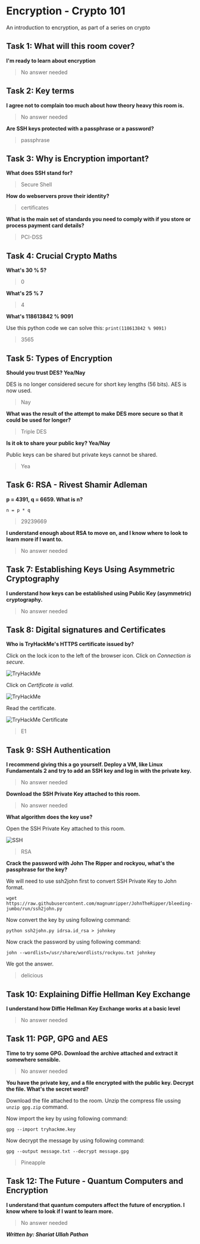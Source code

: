 # Encryption - Crypto 101
An introduction to encryption, as part of a series on crypto

## Task 1: What will this room cover?
**I'm ready to learn about encryption**

> No answer needed

## Task 2: Key terms
**I agree not to complain too much about how theory heavy this room is.**

> No answer needed

**Are SSH keys protected with a passphrase or a password?**

> passphrase

## Task 3: Why is Encryption important?
**What does SSH stand for?**

> Secure Shell

**How do webservers prove their identity?**

> certificates

**What is the main set of standards you need to comply with if you store or process payment card details?**

> PCI-DSS

## Task 4: Crucial Crypto Maths
**What's 30 % 5?**

> 0

**What's 25 % 7**

> 4

**What's 118613842 % 9091**

Use this python code we can solve this:
```print(118613842 % 9091)```

> 3565

## Task 5: Types of Encryption
**Should you trust DES? Yea/Nay**

DES is no longer considered secure for short key lengths (56 bits). AES is now used.

> Nay

**What was the result of the attempt to make DES more secure so that it could be used for longer?**

> Triple DES

**Is it ok to share your public key? Yea/Nay**

Public keys can be shared but private keys cannot be shared.

> Yea

## Task 6: RSA - Rivest Shamir Adleman
**p = 4391, q = 6659. What is n?**

```n = p * q```

> 29239669

**I understand enough about RSA to move on, and I know where to look to learn more if I want to.**

> No answer needed

## Task 7: Establishing Keys Using Asymmetric Cryptography
**I understand how keys can be established using Public Key (asymmetric) cryptography.**

> No answer needed

## Task 8: Digital signatures and Certificates
**Who is TryHackMe's HTTPS certificate issued by?**

Click on the lock icon to the left of the browser icon. Click on *Connection is secure*.

![TryHackMe](https://github.com/P47H4N/tryhackme/assets/107831066/c0cd258e-097e-488e-833b-643c7a1edde4)

Click on *Certificate is valid*.

![TryHackMe](https://github.com/P47H4N/tryhackme/assets/107831066/fc07d881-51a1-4e58-ae94-a72a16428827)

Read the certificate.

![TryHackMe Certificate](https://github.com/P47H4N/tryhackme/assets/107831066/af4d4719-08cc-481c-a199-befd44afb15d)

> E1

## Task 9: SSH Authentication
**I recommend giving this a go yourself. Deploy a VM, like Linux Fundamentals 2 and try to add an SSH key and log in with the private key.**

> No answer needed

**Download the SSH Private Key attached to this room.**

> No answer needed

**What algorithm does the key use?**

Open the SSH Private Key attached to this room.

![SSH](https://github.com/P47H4N/tryhackme/assets/107831066/72648f4d-993c-4df7-a305-844f32158bbb)

> RSA

**Crack the password with John The Ripper and rockyou, what's the passphrase for the key?**

We will need to use ssh2john first to convert SSH Private Key to John format. 

```wget https://raw.githubusercontent.com/magnumripper/JohnTheRipper/bleeding-jumbo/run/ssh2john.py```

Now convert the key by using following command:

```python ssh2john.py idrsa.id_rsa > johnkey```

Now crack the password by using following command:

```john --wordlist=/usr/share/wordlists/rockyou.txt johnkey```

We got the answer.

> delicious

## Task 10: Explaining Diffie Hellman Key Exchange
**I understand how Diffie Hellman Key Exchange works at a basic level**

> No answer needed

## Task 11: PGP, GPG and AES
**Time to try some GPG. Download the archive attached and extract it somewhere sensible.**

> No answer needed

**You have the private key, and a file encrypted with the public key. Decrypt the file. What's the secret word?**

Download the file attached to the room. Unzip the compress file ussing ```unzip gpg.zip``` command.

Now import the key by using following command:

```gpg --import tryhackme.key```

Now decrypt the message by using following command:

```gpg --output message.txt --decrypt message.gpg```

> Pineapple

## Task 12: The Future - Quantum Computers and Encryption
**I understand that quantum computers affect the future of encryption. I know where to look if I want to learn more.**

> No answer needed

***Written by: Shariat Ullah Pathan***

